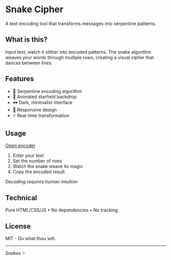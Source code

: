 # Snake Cipher

A text encoding tool that transforms messages into serpentine patterns.

## What is this?

Input text, watch it slither into encoded patterns. The snake algorithm weaves your words through multiple rows, creating a visual cipher that dances between lines.

## Features

- 🐍 Serpentine encoding algorithm  
- 🌟 Animated starfield backdrop  
- 🕶️ Dark, minimalist interface  
- 📱 Responsive design  
- ⚡ Real-time transformation  

## Usage
[Open encoder](https://germanbobikthethird.github.io/snake-encoder/)

1. Enter your text
2. Set the number of rows
3. Watch the snake weave its magic
4. Copy the encoded result

*Decoding requires human intuition*

## Technical

Pure HTML/CSS/JS • No dependencies • No tracking

## License

MIT - Do what thou wilt.

---

*Snakes* ✨
